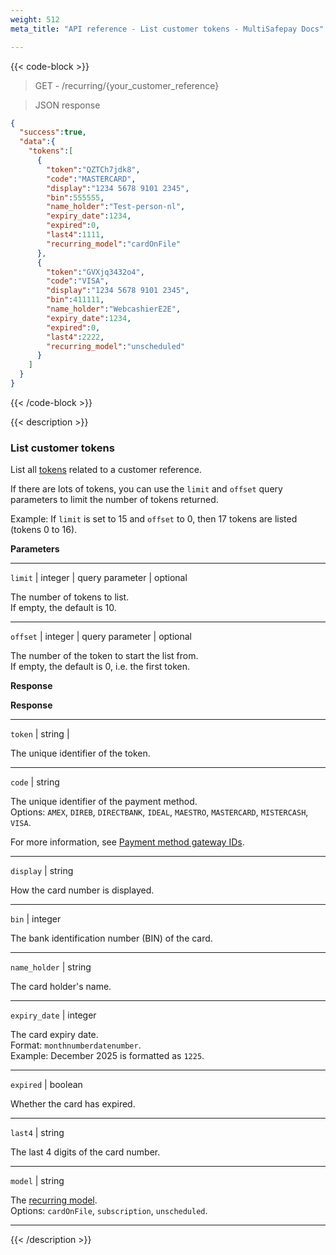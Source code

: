 ```yaml
---
weight: 512
meta_title: "API reference - List customer tokens - MultiSafepay Docs"

---
```


{{< code-block >}}

> GET - /recurring/{your_customer_reference}

> JSON response

```json
{
  "success":true,
  "data":{
    "tokens":[
      {
        "token":"QZTCh7jdk8",
        "code":"MASTERCARD",
        "display":"1234 5678 9101 2345",
        "bin":555555,
        "name_holder":"Test-person-nl",
        "expiry_date":1234,
        "expired":0,
        "last4":1111,
        "recurring_model":"cardOnFile"
      },
      {
        "token":"GVXjq3432o4",
        "code":"VISA",
        "display":"1234 5678 9101 2345",
        "bin":411111,
        "name_holder":"WebcashierE2E",
        "expiry_date":1234,
        "expired":0,
        "last4":2222,
        "recurring_model":"unscheduled"
      }
    ]
  }
}
```

{{< /code-block >}}

{{< description >}}

### List customer tokens

List all [tokens](/features/recurring-payments) related to a customer reference.

If there are lots of tokens, you can use the `limit` and `offset` query parameters to limit the number of tokens returned.

Example: If `limit` is set to 15 and `offset` to 0, then 17 tokens are listed (tokens 0 to 16).

**Parameters**

----------------
`limit` | integer | query parameter | optional

The number of tokens to list.  
If empty, the default is 10.

----------------
`offset` | integer | query parameter | optional

The number of the token to start the list from.  
If empty, the default is 0, i.e. the first token.

**Response**

**Response**

----------------
`token` | string | 

The unique identifier of the token.

----------------
`code` | string 

The unique identifier of the payment method.  
Options: `AMEX`, `DIREB`, `DIRECTBANK`, `IDEAL`, `MAESTRO`, `MASTERCARD`, `MISTERCASH`, `VISA`. 

For more information, see [Payment method gateway IDs](https://docs.multisafepay.com/developer/gateway-ids/).

----------------
`display` | string 

How the card number is displayed. 

----------------
`bin` | integer 

The bank identification number (BIN) of the card. 

----------------
`name_holder` | string 

The card holder's name.  

----------------
`expiry_date` | integer 

The card expiry date.  
Format: `monthnumberdatenumber`.  
Example: December 2025 is formatted as `1225`.

----------------
`expired` | boolean 

Whether the card has expired.

----------------
`last4` | string 

The last 4 digits of the card number. 

----------------
`model` | string 

The [recurring model](/features/recurring-payments/#recurring-models).  
Options: `cardOnFile`, `subscription`, `unscheduled`.  

----------------

{{< /description >}}